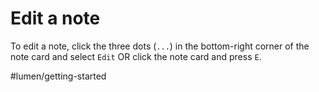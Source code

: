 # Edit a note

To edit a note, click the three dots (`...`) in the bottom-right corner of the note card and select `Edit` OR click the note card and press `E`.

#lumen/getting-started
